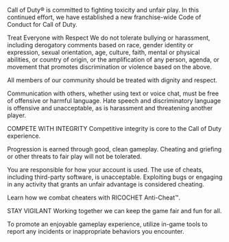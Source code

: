 Call of Duty® is committed to fighting toxicity and unfair play. In this continued effort, we have established a new franchise-wide Code of Conduct for Call of Duty.

Treat Everyone with Respect
We do not tolerate bullying or harassment, including derogatory comments based on race, gender identity or expression, sexual orientation, age, culture, faith, mental or physical abilities, or country of origin, or the amplification of any person, agenda, or movement that promotes discrimination or violence based on the above.

All members of our community should be treated with dignity and respect.

Communication with others, whether using text or voice chat, must be free of offensive or harmful language. Hate speech and discriminatory language is offensive and unacceptable, as is harassment and threatening another player.

COMPETE WITH INTEGRITY
Competitive integrity is core to the Call of Duty experience.

Progression is earned through good, clean gameplay. Cheating and griefing or other threats to fair play will not be tolerated.

You are responsible for how your account is used. The use of cheats, including third-party software, is unacceptable. Exploiting bugs or engaging in any activity that grants an unfair advantage is considered cheating.

Learn how we combat cheaters with RICOCHET Anti-Cheat™.

STAY VIGILANT
Working together we can keep the game fair and fun for all.

To promote an enjoyable gameplay experience, utilize in-game tools to report any incidents or inappropriate behaviors you encounter.